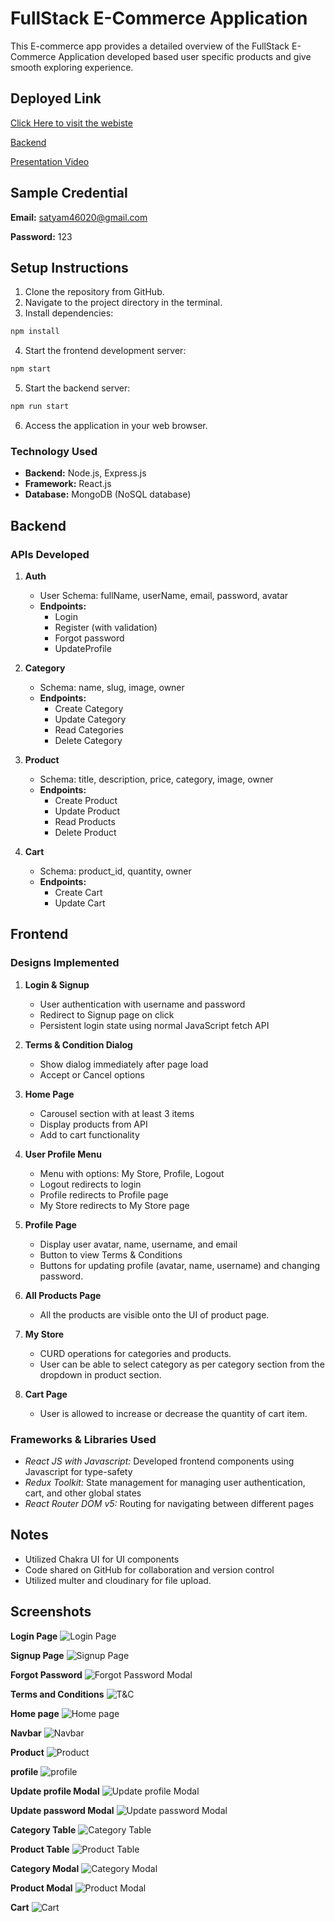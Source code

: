 # FullStack E-Commerce Application

This E-commerce app provides a detailed overview of the FullStack E-Commerce Application developed based user specific products and give smooth exploring experience.

## Deployed Link

[Click Here to visit the webiste](https://arba-chi.vercel.app//)

[Backend](https://arba-u5ed.onrender.com/)

[Presentation Video](https://www.loom.com/share/26e9ff63c1094ff085c8f56ffb9850b8?sid=cfc6cf20-9490-452a-a1aa-9f1dbc761bb1)

## Sample Credential

**Email:** satyam46020@gmail.com

**Password:** 123

## Setup Instructions

1. Clone the repository from GitHub.
2. Navigate to the project directory in the terminal.
3. Install dependencies:

```bash
npm install
```  
4. Start the frontend development server:

```bash
npm start
```

5. Start the backend server:

```bash
npm run start
```

6. Access the application in your web browser.

### Technology Used
- **Backend:** Node.js, Express.js
- **Framework:** React.js 
- **Database:** MongoDB (NoSQL database)

## Backend 

### APIs Developed

1. **Auth**
   - User Schema: fullName, userName, email, password, avatar
   - **Endpoints:**
     - Login
     - Register (with validation)
     - Forgot password
     - UpdateProfile
   
2. **Category**
   - Schema: name, slug, image, owner
   - **Endpoints:**
     - Create Category
     - Update Category
     - Read Categories
     - Delete Category
   
3. **Product**
   - Schema: title, description, price, category, image, owner
   - **Endpoints:**
     - Create Product
     - Update Product
     - Read Products
     - Delete Product

3. **Cart**
   - Schema: product_id, quantity, owner
   - **Endpoints:**
     - Create Cart
     - Update Cart

## Frontend

### Designs Implemented

1. **Login & Signup**
   - User authentication with username and password
   - Redirect to Signup page on click
   - Persistent login state using normal JavaScript fetch API
   
2. **Terms & Condition Dialog**
   - Show dialog immediately after page load
   - Accept or Cancel options
   
3. **Home Page**
   - Carousel section with at least 3 items
   - Display products from API
   - Add to cart functionality

4. **User Profile Menu**
   - Menu with options: My Store, Profile, Logout
   - Logout redirects to login
   - Profile redirects to Profile page
   - My Store redirects to My Store page
   
5. **Profile Page**
   - Display user avatar, name, username, and email
   - Button to view Terms & Conditions
   - Buttons for updating profile (avatar, name, username) and changing password.
   
6. **All Products Page**
   - All the products are visible onto the UI of product page.
   
7. **My Store**
   - CURD operations for categories and products.
   - User can be able to select category as per category section from the dropdown in product section.

8. **Cart Page**
   - User is allowed to increase or decrease the quantity of cart item.

### Frameworks & Libraries Used

- *React JS with Javascript:* Developed frontend components using Javascript for type-safety
- *Redux Toolkit:* State management for managing user authentication, cart, and other global states
- *React Router DOM v5:* Routing for navigating between different pages

## Notes

- Utilized Chakra UI for UI components
- Code shared on GitHub for collaboration and version control
- Utilized multer and cloudinary for file upload. 

## Screenshots

**Login Page**
![Login Page](/frontend/src/Assets/login.png)

**Signup Page**
![Signup Page](/frontend/src/Assets/signup.png)

**Forgot Password**
![Forgot Password Modal](/frontend/src/Assets/forgot_password.png)

**Terms and Conditions**
![T&C](/frontend/src/Assets/t&c.png)

**Home page**
![Home page ](/frontend/src/Assets/Homepage.png)

**Navbar**
![Navbar ](/frontend/src/Assets/navbar.png)

**Product**
![Product ](/frontend/src/Assets/Product.png)

**profile**
![profile ](/frontend/src/Assets/profile.png)

**Update profile Modal**
![Update profile Modal ](/frontend/src/Assets/update%20profile.png)

**Update password Modal**
![Update password Modal ](/frontend/src/Assets/update_password.png)

**Category Table**
![Category Table ](/frontend/src/Assets/category_table.png)

**Product Table**
![Product Table ](/frontend/src/Assets/product_table.png)

**Category Modal**
![Category Modal](/frontend/src/Assets/category_modal.png)

**Product Modal**
![Product Modal](/frontend/src/Assets/product_modal.png)

**Cart**
![Cart](/frontend/src/Assets/cart.png)


